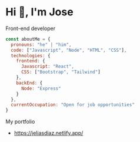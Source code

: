 # Hi 👋, I'm Jose
Front-end developer

````js
const aboutMe = {
  pronouns: "he" | "him",
  code: ["Javascript", "Node", "HTML", "CSS"],
  technologies: {
    frontend: {
      Javascript: "React",
      CSS: ["Bootstrap", "Tailwind"]
    },
    backEnd: {
      Node: "Express"
    }
  },
  currentOccupation: "Open for job opportunities"
}
````
My portfolio
- https://jeliasdiaz.netlify.app/

